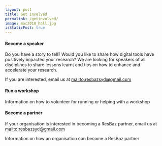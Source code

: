 ```yaml
---
layout: post
title: Get involved
permalink: /getinvolved/
image: mac2018_hall.jpg
isStaticPost: true
---
```

#### Become a speaker

Do you have a story to tell? Would you like to share how digital tools have positively impacted your research? We are looking for speakers of all disciplines to share lessons learnt and tips on how to enhance and accelerate your research.

If you are interested, email us at [mailto:resbazsyd@gmail.com](resbazsyd@gmail.com)


#### Run a workshop



Information on how to volunteer for running or helping with a workshop

#### Become a partner

If your organisation is interested in becoming a ResBaz partner, email us at [mailto:resbazsyd@gmail.com](resbazsyd@gmail.com)

Information on how an organisation can become a ResBaz partner
